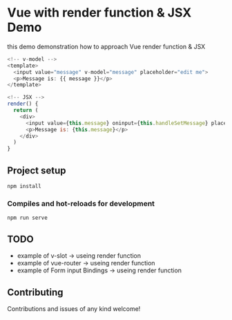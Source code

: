 # Vue with render function & JSX Demo

this demo demonstration how to approach Vue render function & JSX

```js
<!-- v-model -->
<template>
  <input value="message" v-model="message" placeholder="edit me">
  <p>Message is: {{ message }}</p>
</template>
```

```js
<!-- JSX -->
render() {
  return (
    <div>
      <input value={this.message} oninput={this.handleSetMessage} placeholder="edit me">
      <p>Message is: {this.message}</p>
    </div>
  )
}
```

## Project setup
```
npm install
```

### Compiles and hot-reloads for development
```
npm run serve
```

## TODO
- example of v-slot -> useing render function
- example of vue-router -> useing render function
- example of Form input Bindings -> useing render function

## Contributing
Contributions and issues of any kind welcome!
